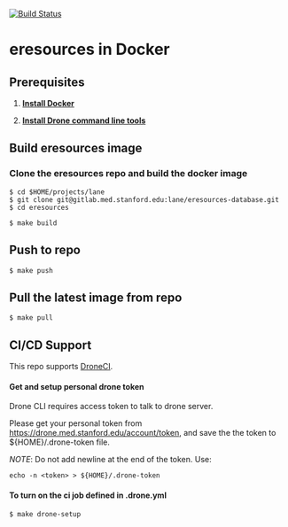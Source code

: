[![Build Status](https://drone.med.stanford.edu/api/badges/lane/eresources-database/status.svg)](https://drone.med.stanford.edu/lane/eresources-database)

# eresources in Docker

## Prerequisites

1. **[Install Docker](https://www.docker.com/products/docker)**

1. **[Install Drone command line tools](http://readme.drone.io/devs/cli/)**

## Build eresources image

### Clone the eresources repo and build the docker image
    
```
$ cd $HOME/projects/lane
$ git clone git@gitlab.med.stanford.edu:lane/eresources-database.git
$ cd eresources

$ make build
```

## Push to repo

```
$ make push
```

## Pull the latest image from repo

```
$ make pull
```

## CI/CD Support

This repo supports [DroneCI](https://drone.med.stanford.edu/lane/eresources-database).

#### Get and setup personal drone token
Drone CLI requires access token to talk to drone server.

Please get your personal token from https://drone.med.stanford.edu/account/token, 
and save the the token to ${HOME}/.drone-token file. 

_NOTE_: Do not add newline at the end of the token. Use:

```
echo -n <token> > ${HOME}/.drone-token
```


#### To turn on the ci job defined in .drone.yml

```
$ make drone-setup
```

